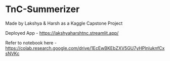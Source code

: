 # TnC-Summerizer
Made by Lakshya & Harsh as a Kaggle Capstone Project

Deployed App - https://lakshyaharshtnc.streamlit.app/

Refer to notebook here - https://colab.research.google.com/drive/1EcEwBKEbZXV5GU7yHPlnluknfCxsNVKc

